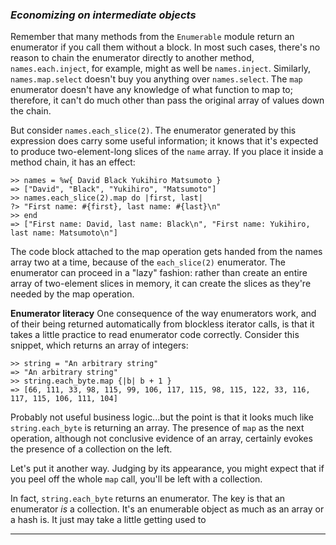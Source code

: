 ### *Economizing on intermediate objects* ###
Remember that many methods from the `Enumerable` module return an enumerator if you call them without a block. In most such cases, there's no reason to chain the enumerator directly to another method, `names.each.inject`, for example, might as well be `names.inject`. Similarly, `names.map.select` doesn't buy you anything over `names.select`. The `map` enumerator doesn't have any knowledge of what function to map to; therefore, it can't do much other than pass the original array of values down the chain.

But consider `names.each_slice(2)`. The enumerator generated by this expression does carry some useful information; it knows that it's expected to produce two-element-long slices of the `name` array. If you place it inside a method chain, it has an effect:

```irb
>> names = %w{ David Black Yukihiro Matsumoto }
=> ["David", "Black", "Yukihiro", "Matsumoto"]
>> names.each_slice(2).map do |first, last|
?> "First name: #{first}, last name: #{last}\n"
>> end
=> ["First name: David, last name: Black\n", "First name: Yukihiro, last name: Matsumoto\n"]
```
The code block attached to the map operation gets handed from the names array two at a time, because of the `each_slice(2)` enumerator. The enumerator can proceed in a "lazy" fashion: rather than create an entire array of two-element slices in memory, it can create the slices as they're needed by the map operation.

**Enumerator literacy**
One consequence of the way enumerators work, and of their being returned automatically from blockless iterator calls, is that it takes a little practice to read enumerator code correctly. Consider this snippet, which returns an array of integers:

```irb
>> string = "An arbitrary string"
=> "An arbitrary string"
>> string.each_byte.map {|b| b + 1 }
=> [66, 111, 33, 98, 115, 99, 106, 117, 115, 98, 115, 122, 33, 116, 117, 115, 106, 111, 104]
```
Probably not useful business logic...but the point is that it looks much like `string.each_byte` is returning an array. The presence of `map` as the next operation, although not conclusive evidence of an array, certainly evokes the presence of a collection on the left.

Let's put it another way. Judging by its appearance, you might expect that if you peel off the whole `map` call, you'll be left with a collection.

In fact, `string.each_byte` returns an enumerator. The key is that an enumerator *is* a collection. It's an enumerable object as much as an array or a hash is. It just may take a little getting used to

-----
